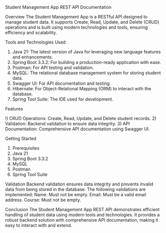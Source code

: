Student Management App REST API Documentation


   Overview
       The Student Management App is a RESTful API designed to manage student data. It supports Create, Read, Update, and Delete (CRUD) operations and is built using modern technologies and tools, ensuring efficiency and scalability.



Tools and Technologies Used

1) Java 21: The latest version of Java for leveraging new language features and enhancements.
2) Spring Boot 3.3.2: For building a production-ready application with ease.
3) Postman: For API testing and validation.
4) MySQL: The relational database management system for storing student data.
5) Swagger UI: For API documentation and testing.
6) Hibernate: For Object-Relational Mapping (ORM) to interact with the database.
7) Spring Tool Suite: The IDE used for development.


Features

!) CRUD Operations: Create, Read, Update, and Delete student records.
2) Validation: Backend validation to ensure data integrity.
3) API Documentation: Comprehensive API documentation using Swagger UI.



Getting Started
 1) Prerequisites
 2) Java 21
 3) Spring Boot 3.3.2
 4) MySQL
 5) Postman
 6) Spring Tool Suite


Validation
  Backend validation ensures data integrity and prevents invalid data from being stored in the database. The following validations are implemented:
  Name: Must not be empty.
  Email: Must be a valid email address.
  Course: Must not be empty.

  
Conclusion
   The Student Management App REST API demonstrates efficient handling of student data using modern tools and technologies. It provides a robust backend solution with comprehensive API documentation, making it easy to interact with and extend.
